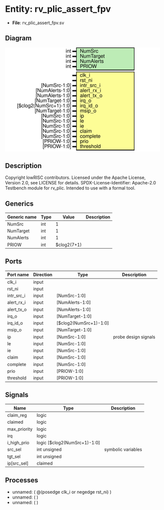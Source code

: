 # Entity: rv_plic_assert_fpv

- **File**: rv_plic_assert_fpv.sv
## Diagram

![Diagram](rv_plic_assert_fpv.svg "Diagram")
## Description

Copyright lowRISC contributors.
 Licensed under the Apache License, Version 2.0, see LICENSE for details.
 SPDX-License-Identifier: Apache-2.0
 Testbench module for rv_plic. Intended to use with a formal tool.
 
## Generics

| Generic name | Type | Value       | Description |
| ------------ | ---- | ----------- | ----------- |
| NumSrc       | int  | 1           |             |
| NumTarget    | int  | 1           |             |
| NumAlerts    | int  | 1           |             |
| PRIOW        | int  | $clog2(7+1) |             |
## Ports

| Port name  | Direction | Type                   | Description          |
| ---------- | --------- | ---------------------- | -------------------- |
| clk_i      | input     |                        |                      |
| rst_ni     | input     |                        |                      |
| intr_src_i | input     | [NumSrc-1:0]           |                      |
| alert_rx_i | input     | [NumAlerts-1:0]        |                      |
| alert_tx_o | input     | [NumAlerts-1:0]        |                      |
| irq_o      | input     | [NumTarget-1:0]        |                      |
| irq_id_o   | input     | [$clog2(NumSrc+1)-1:0] |                      |
| msip_o     | input     | [NumTarget-1:0]        |                      |
| ip         | input     | [NumSrc-1:0]           | probe design signals |
| le         | input     | [NumSrc-1:0]           |                      |
| ie         | input     | [NumSrc-1:0]           |                      |
| claim      | input     | [NumSrc-1:0]           |                      |
| complete   | input     | [NumSrc-1:0]           |                      |
| prio       | input     | [PRIOW-1:0]            |                      |
| threshold  | input     | [PRIOW-1:0]            |                      |
## Signals

| Name         | Type                         | Description         |
| ------------ | ---------------------------- | ------------------- |
| claim_reg    | logic                        |                     |
| claimed      | logic                        |                     |
| max_priority | logic                        |                     |
| irq          | logic                        |                     |
| i_high_prio  | logic [$clog2(NumSrc+1)-1:0] |                     |
| src_sel      | int unsigned                 | symbolic variables  |
| tgt_sel      | int unsigned                 |                     |
| ip[src_sel]  | claimed                      |                     |
## Processes
- unnamed: ( @(posedge clk_i or negedge rst_ni) )
- unnamed: (  )
- unnamed: (  )
